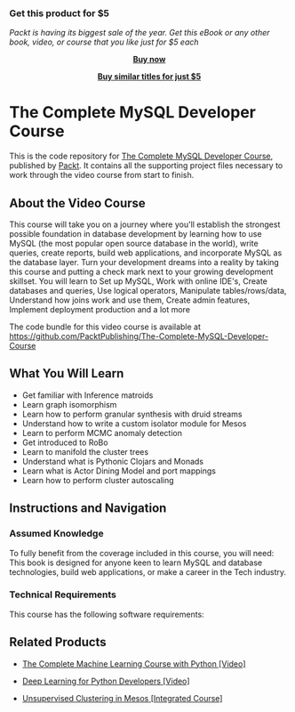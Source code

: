 
### Get this product for $5

<i>Packt is having its biggest sale of the year. Get this eBook or any other book, video, or course that you like just for $5 each</i>


<b><p align='center'>[Buy now](https://packt.link/9781789953053)</p></b>


<b><p align='center'>[Buy similar titles for just $5](https://subscription.packtpub.com/search)</p></b>


# The Complete MySQL Developer Course
This is the code repository for [The Complete MySQL Developer Course](https://www.packtpub.com/application-development/unsupervised-clustering-mesos-integrated-course?utm_source=github&utm_medium=repository&utm_campaign=9781788479677), published by [Packt](https://www.packtpub.com/?utm_source=github). It contains all the supporting project files necessary to work through the video course from start to finish.
## About the Video Course
This course will take you on a journey where you'll establish the strongest possible foundation in database development by learning how to use MySQL (the most popular open source database in the world), write queries, create reports, build web applications, and incorporate MySQL as the database layer. Turn your development dreams into a reality by taking this course and putting a check mark next to your growing development skillset. You will learn to Set up MySQL, Work with online IDE's, Create databases and queries, Use logical operators, Manipulate tables/rows/data, Understand how joins work and use them, Create admin features, Implement deployment production and a lot more

The code bundle for this video course is available at https://github.com/PacktPublishing/The-Complete-MySQL-Developer-Course

<H2>What You Will Learn</H2>
<DIV class=book-info-will-learn-text>
<UL>
<LI>Get familiar with Inference matroids 
<LI>Learn graph isomorphism 
<LI>Learn how to perform granular synthesis with druid streams 
<LI>Understand how to write a custom isolator module for Mesos 
<LI>Learn to perform MCMC anomaly detection 
<LI>Get introduced to RoBo 
<LI>Learn to manifold the cluster trees 
<LI>Understand what is Pythonic Clojars and Monads 
<LI>Learn what is Actor Dining Model and port mappings 
<LI>Learn how to perform cluster autoscaling </LI></UL></DIV>

## Instructions and Navigation
### Assumed Knowledge
To fully benefit from the coverage included in this course, you will need:<br/>
This book is designed for anyone keen to learn MySQL and database technologies, build web applications, or make a career in the Tech industry.
### Technical Requirements
This course has the following software requirements:<br/>
   

## Related Products
* [The Complete Machine Learning Course with Python [Video]](https://www.packtpub.com/application-development/unsupervised-clustering-mesos-integrated-course?utm_source=github&utm_medium=repository&utm_campaign=9781788479677)

* [Deep Learning for Python Developers [Video]](https://www.packtpub.com/application-development/unsupervised-clustering-mesos-integrated-course?utm_source=github&utm_medium=repository&utm_campaign=9781788479677)

* [Unsupervised Clustering in Mesos [Integrated Course]](https://www.packtpub.com/application-development/unsupervised-clustering-mesos-integrated-course?utm_source=github&utm_medium=repository&utm_campaign=9781788479677)

